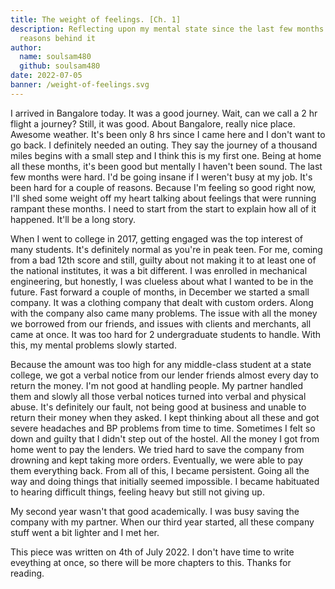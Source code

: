 ```yaml
---
title: The weight of feelings. [Ch. 1]
description: Reflecting upon my mental state since the last few months and the
  reasons behind it
author:
  name: soulsam480
  github: soulsam480
date: 2022-07-05
banner: /weight-of-feelings.svg
---
```

I arrived in Bangalore today. It was a good journey. Wait, can we call a 2 hr flight a journey? Still, it was good. About Bangalore, really nice place. Awesome weather. It's been only 8 hrs since I came here and I don't want to go back. I definitely needed an outing. They say the journey of a thousand miles begins with a small step and I think this is my first one. Being at home all these months, it's been good but mentally I haven't been sound. The last few months were hard. I'd be going insane if I weren't busy at my job. It's been hard for a couple of reasons. Because I'm feeling so good right now, I'll shed some weight off my heart talking about feelings that were running rampant these months. I need to start from the start to explain how all of it happened. It'll be a long story.

 When I went to college in 2017, getting engaged was the top interest of many students. It's definitely normal as you're in peak teen. For me, coming from a bad 12th score and still, guilty about not making it to at least one of the national institutes, it was a bit different. I was enrolled in mechanical engineering, but honestly, I was clueless about what I wanted to be in the future. Fast forward a couple of months, in December we started a small company. It was a clothing company that dealt with custom orders. Along with the company also came many problems. The issue with all the money we borrowed from our friends, and issues with clients and merchants, all came at once. It was too hard for 2 undergraduate students to handle. With this, my mental problems slowly started.

 Because the amount was too high for any middle-class student at a state college, we got a verbal notice from our lender friends almost every day to return the money. I'm not good at handling people. My partner handled them and slowly all those verbal notices turned into verbal and physical abuse. It's definitely our fault, not being good at business and unable to return their money when they asked. I kept thinking about all these and got severe headaches and BP problems from time to time. Sometimes I felt so down and guilty that I didn't step out of the hostel. All the money I got from home went to pay the lenders. We tried hard to save the company from drowning and kept taking more orders. Eventually, we were able to pay them everything back. From all of this, I became persistent. Going all the way and doing things that initially seemed impossible. I became habituated to hearing difficult things, feeling heavy but still not giving up.

 My second year wasn't that good academically. I was busy saving the company with my partner. When our third year started, all these company stuff went a bit lighter and I met her.

This piece was written on 4th of July 2022. I don't have time to write eveything at once, so there will be more chapters to this. Thanks for reading.